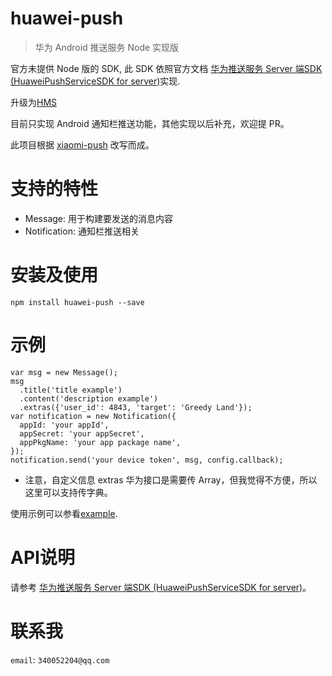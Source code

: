 # huawei-push
> 华为 Android 推送服务 Node 实现版

官方未提供 Node 版的 SDK, 此 SDK 依照官方文档 [华为推送服务 Server 端SDK (HuaweiPushServiceSDK for server)](http://developer.huawei.com/cn/consumer/wiki/index.php)实现.

升级为[HMS](http://developer.huawei.com/consumer/cn/service/hms/catalog/huaweipush_agent.html?page=hmssdk_huaweipush_devguide_server_agent)

目前只实现 Android 通知栏推送功能，其他实现以后补充，欢迎提 PR。

此项目根据 [xiaomi-push](https://github.com/isayme/xiaomi-push) 改写而成。

# 支持的特性

- Message: 用于构建要发送的消息内容
- Notification: 通知栏推送相关

# 安装及使用

    npm install huawei-push --save

# 示例

```
var msg = new Message();
msg
  .title('title example')
  .content('description example')
  .extras({'user_id': 4843, 'target': 'Greedy Land'});
var notification = new Notification({
  appId: 'your appId',
  appSecret: 'your appSecret',
  appPkgName: 'your app package name',
});
notification.send('your device token', msg, config.callback);
```

* 注意，自定义信息 extras 华为接口是需要传 Array，但我觉得不方便，所以这里可以支持传字典。

使用示例可以参看[example](./example).

# API说明

请参考 [华为推送服务 Server 端SDK (HuaweiPushServiceSDK for server)](http://developer.huawei.com/cn/consumer/wiki/index.php)。

# 联系我
`email`: `340052204@qq.com`
